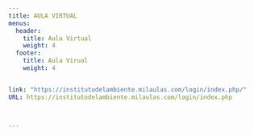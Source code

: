 ```yaml
---
title: AULA VIRTUAL
menus:
  header:
    title: Aula Virtual
    weight: 4
  footer:
    title: Aula Virual
    weight: 4


link: "https://institutodelambiente.milaulas.com/login/index.php/"
URL: https://institutodelambiente.milaulas.com/login/index.php



---
```


